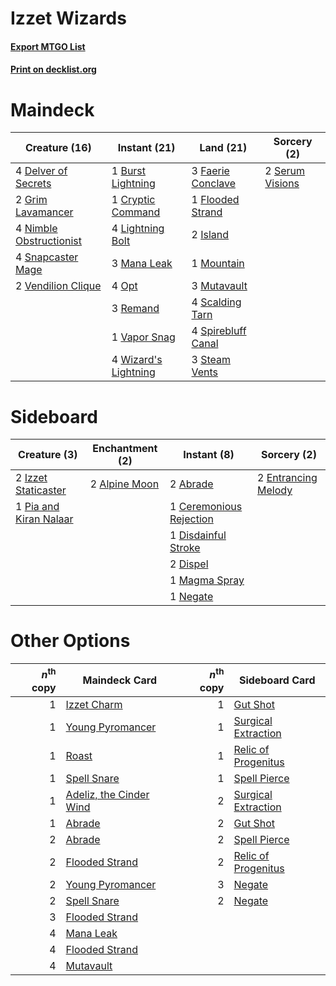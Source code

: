 # Izzet Wizards

#### [Export MTGO List](../collection/Izzet%20Wizards/Izzet%20Wizards.txt)
#### [Print on decklist.org](http://decklist.org/?deckmain=1%09Burst%20Lightning%0A1%09Cryptic%20Command%0A4%09Delver%20of%20Secrets%0A3%09Faerie%20Conclave%0A1%09Flooded%20Strand%0A2%09Grim%20Lavamancer%0A2%09Island%0A4%09Lightning%20Bolt%0A3%09Mana%20Leak%0A1%09Mountain%0A3%09Mutavault%0A4%09Nimble%20Obstructionist%0A4%09Opt%0A3%09Remand%0A4%09Scalding%20Tarn%0A2%09Serum%20Visions%0A4%09Snapcaster%20Mage%0A4%09Spirebluff%20Canal%0A3%09Steam%20Vents%0A1%09Vapor%20Snag%0A2%09Vendilion%20Clique%0A4%09Wizard's%20Lightning&deckside=2%09Abrade%0A2%09Alpine%20Moon%0A1%09Ceremonious%20Rejection%0A1%09Disdainful%20Stroke%0A2%09Dispel%0A2%09Entrancing%20Melody%0A2%09Izzet%20Staticaster%0A1%09Magma%20Spray%0A1%09Negate%0A1%09Pia%20and%20Kiran%20Nalaar)
# Maindeck

|                                          Creature (16)                                           |                                         Instant (21)                                          |                                          Land (21)                                          |                                       Sorcery (2)                                        |
|--------------------------------------------------------------------------------------------------|-----------------------------------------------------------------------------------------------|---------------------------------------------------------------------------------------------|------------------------------------------------------------------------------------------|
|4 [Delver of Secrets](http://gatherer.wizards.com/Pages/Card/Details.aspx?multiverseid=439326)    |1 [Burst Lightning](http://gatherer.wizards.com/Pages/Card/Details.aspx?multiverseid=397662)   |3 [Faerie Conclave](http://gatherer.wizards.com/Pages/Card/Details.aspx?multiverseid=430467) |2 [Serum Visions](http://gatherer.wizards.com/Pages/Card/Details.aspx?multiverseid=425874)|
|2 [Grim Lavamancer](http://gatherer.wizards.com/Pages/Card/Details.aspx?multiverseid=234706)      |1 [Cryptic Command](http://gatherer.wizards.com/Pages/Card/Details.aspx?multiverseid=370439)   |1 [Flooded Strand](http://gatherer.wizards.com/Pages/Card/Details.aspx?multiverseid=405098)  |                                                                                          |
|4 [Nimble Obstructionist](http://gatherer.wizards.com/Pages/Card/Details.aspx?multiverseid=430729)|4 [Lightning Bolt](http://gatherer.wizards.com/Pages/Card/Details.aspx?multiverseid=234704)    |2 [Island](http://gatherer.wizards.com/Pages/Card/Details.aspx?multiverseid=439602)          |                                                                                          |
|4 [Snapcaster Mage](http://gatherer.wizards.com/Pages/Card/Details.aspx?multiverseid=425875)      |3 [Mana Leak](http://gatherer.wizards.com/Pages/Card/Details.aspx?multiverseid=397773)         |1 [Mountain](http://gatherer.wizards.com/Pages/Card/Details.aspx?multiverseid=439604)        |                                                                                          |
|2 [Vendilion Clique](http://gatherer.wizards.com/Pages/Card/Details.aspx?multiverseid=370390)     |4 [Opt](http://gatherer.wizards.com/Pages/Card/Details.aspx?multiverseid=435217)               |3 [Mutavault](http://gatherer.wizards.com/Pages/Card/Details.aspx?multiverseid=152724)       |                                                                                          |
|                                                                                                  |3 [Remand](http://gatherer.wizards.com/Pages/Card/Details.aspx?multiverseid=397881)            |4 [Scalding Tarn](http://gatherer.wizards.com/Pages/Card/Details.aspx?multiverseid=426069)   |                                                                                          |
|                                                                                                  |1 [Vapor Snag](http://gatherer.wizards.com/Pages/Card/Details.aspx?multiverseid=397738)        |4 [Spirebluff Canal](http://gatherer.wizards.com/Pages/Card/Details.aspx?multiverseid=417822)|                                                                                          |
|                                                                                                  |4 [Wizard's Lightning](http://gatherer.wizards.com/Pages/Card/Details.aspx?multiverseid=443040)|3 [Steam Vents](http://gatherer.wizards.com/Pages/Card/Details.aspx?multiverseid=405109)     |                                                                                          |


# Sideboard

|                                          Creature (3)                                           |                                    Enchantment (2)                                     |                                           Instant (8)                                            |                                         Sorcery (2)                                          |
|-------------------------------------------------------------------------------------------------|----------------------------------------------------------------------------------------|--------------------------------------------------------------------------------------------------|----------------------------------------------------------------------------------------------|
|2 [Izzet Staticaster](http://gatherer.wizards.com/Pages/Card/Details.aspx?multiverseid=253638)   |2 [Alpine Moon](http://gatherer.wizards.com/Pages/Card/Details.aspx?multiverseid=447264)|2 [Abrade](http://gatherer.wizards.com/Pages/Card/Details.aspx?multiverseid=430772)               |2 [Entrancing Melody](http://gatherer.wizards.com/Pages/Card/Details.aspx?multiverseid=435207)|
|1 [Pia and Kiran Nalaar](http://gatherer.wizards.com/Pages/Card/Details.aspx?multiverseid=442783)|                                                                                        |1 [Ceremonious Rejection](http://gatherer.wizards.com/Pages/Card/Details.aspx?multiverseid=417613)|                                                                                              |
|                                                                                                 |                                                                                        |1 [Disdainful Stroke](http://gatherer.wizards.com/Pages/Card/Details.aspx?multiverseid=446776)    |                                                                                              |
|                                                                                                 |                                                                                        |2 [Dispel](http://gatherer.wizards.com/Pages/Card/Details.aspx?multiverseid=201562)               |                                                                                              |
|                                                                                                 |                                                                                        |1 [Magma Spray](http://gatherer.wizards.com/Pages/Card/Details.aspx?multiverseid=338470)          |                                                                                              |
|                                                                                                 |                                                                                        |1 [Negate](http://gatherer.wizards.com/Pages/Card/Details.aspx?multiverseid=447135)               |                                                                                              |


# Other Options

|*n*<sup>th</sup> copy|                                          Maindeck Card                                           |*n*<sup>th</sup> copy|                                        Sideboard Card                                        |
|--------------------:|--------------------------------------------------------------------------------------------------|--------------------:|----------------------------------------------------------------------------------------------|
|                    1|[Izzet Charm](http://gatherer.wizards.com/Pages/Card/Details.aspx?multiverseid=425996)            |                    1|[Gut Shot](http://gatherer.wizards.com/Pages/Card/Details.aspx?multiverseid=397673)           |
|                    1|[Young Pyromancer](http://gatherer.wizards.com/Pages/Card/Details.aspx?multiverseid=413697)       |                    1|[Surgical Extraction](http://gatherer.wizards.com/Pages/Card/Details.aspx?multiverseid=397706)|
|                    1|[Roast](http://gatherer.wizards.com/Pages/Card/Details.aspx?multiverseid=394667)                  |                    1|[Relic of Progenitus](http://gatherer.wizards.com/Pages/Card/Details.aspx?multiverseid=205326)|
|                    1|[Spell Snare](http://gatherer.wizards.com/Pages/Card/Details.aspx?multiverseid=370447)            |                    1|[Spell Pierce](http://gatherer.wizards.com/Pages/Card/Details.aspx?multiverseid=425876)       |
|                    1|[Adeliz, the Cinder Wind](http://gatherer.wizards.com/Pages/Card/Details.aspx?multiverseid=443078)|                    2|[Surgical Extraction](http://gatherer.wizards.com/Pages/Card/Details.aspx?multiverseid=397706)|
|                    1|[Abrade](http://gatherer.wizards.com/Pages/Card/Details.aspx?multiverseid=430772)                 |                    2|[Gut Shot](http://gatherer.wizards.com/Pages/Card/Details.aspx?multiverseid=397673)           |
|                    2|[Abrade](http://gatherer.wizards.com/Pages/Card/Details.aspx?multiverseid=430772)                 |                    2|[Spell Pierce](http://gatherer.wizards.com/Pages/Card/Details.aspx?multiverseid=425876)       |
|                    2|[Flooded Strand](http://gatherer.wizards.com/Pages/Card/Details.aspx?multiverseid=405098)         |                    2|[Relic of Progenitus](http://gatherer.wizards.com/Pages/Card/Details.aspx?multiverseid=205326)|
|                    2|[Young Pyromancer](http://gatherer.wizards.com/Pages/Card/Details.aspx?multiverseid=413697)       |                    3|[Negate](http://gatherer.wizards.com/Pages/Card/Details.aspx?multiverseid=447135)             |
|                    2|[Spell Snare](http://gatherer.wizards.com/Pages/Card/Details.aspx?multiverseid=370447)            |                    2|[Negate](http://gatherer.wizards.com/Pages/Card/Details.aspx?multiverseid=447135)             |
|                    3|[Flooded Strand](http://gatherer.wizards.com/Pages/Card/Details.aspx?multiverseid=405098)         |                     |                                                                                              |
|                    4|[Mana Leak](http://gatherer.wizards.com/Pages/Card/Details.aspx?multiverseid=397773)              |                     |                                                                                              |
|                    4|[Flooded Strand](http://gatherer.wizards.com/Pages/Card/Details.aspx?multiverseid=405098)         |                     |                                                                                              |
|                    4|[Mutavault](http://gatherer.wizards.com/Pages/Card/Details.aspx?multiverseid=152724)              |                     |                                                                                              |

